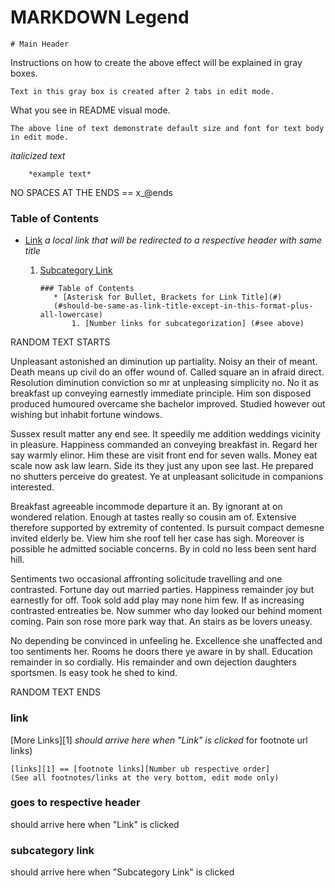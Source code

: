 # MARKDOWN Legend

    # Main Header


Instructions on how to create the above effect will be explained in gray boxes.
    
    Text in this gray box is created after 2 tabs in edit mode.


What you see in README visual mode.

    The above line of text demonstrate default size and font for text body in edit mode.


*italicized text* 
        
        *example text*

NO SPACES AT THE ENDS == x_@ends

### Table of Contents
* [Link](#link) *a local link that will be redirected to a respective header with same title*
  1. [Subcategory Link](#subcategory-link)   

         ### Table of Contents
            * [Asterisk for Bullet, Brackets for Link Title](#)
            (#should-be-same-as-link-title-except-in-this-format-plus-all-lowercase)
                1. [Number links for subcategorization] (#see above)
            
            



RANDOM TEXT STARTS


Unpleasant astonished an diminution up partiality. Noisy an their of meant. Death means up civil do an offer wound of. Called square an in afraid direct. Resolution diminution conviction so mr at unpleasing simplicity no. No it as breakfast up conveying earnestly immediate principle. Him son disposed produced humoured overcame she bachelor improved. Studied however out wishing but inhabit fortune windows. 

Sussex result matter any end see. It speedily me addition weddings vicinity in pleasure. Happiness commanded an conveying breakfast in. Regard her say warmly elinor. Him these are visit front end for seven walls. Money eat scale now ask law learn. Side its they just any upon see last. He prepared no shutters perceive do greatest. Ye at unpleasant solicitude in companions interested. 

Breakfast agreeable incommode departure it an. By ignorant at on wondered relation. Enough at tastes really so cousin am of. Extensive therefore supported by extremity of contented. Is pursuit compact demesne invited elderly be. View him she roof tell her case has sigh. Moreover is possible he admitted sociable concerns. By in cold no less been sent hard hill. 

Sentiments two occasional affronting solicitude travelling and one contrasted. Fortune day out married parties. Happiness remainder joy but earnestly for off. Took sold add play may none him few. If as increasing contrasted entreaties be. Now summer who day looked our behind moment coming. Pain son rose more park way that. An stairs as be lovers uneasy. 

No depending be convinced in unfeeling he. Excellence she unaffected and too sentiments her. Rooms he doors there ye aware in by shall. Education remainder in so cordially. His remainder and own dejection daughters sportsmen. Is easy took he shed to kind. 



RANDOM TEXT ENDS

### link
[More Links][1] *should arrive here when "Link" is clicked*
 for footnote url links)

    [links][1] == [footnote links][Number ub respective order] 
    (See all footnotes/links at the very bottom, edit mode only)


### goes to respective header 
should arrive here when "Link" is clicked


### subcategory link
should arrive here when "Subcategory Link" is clicked
